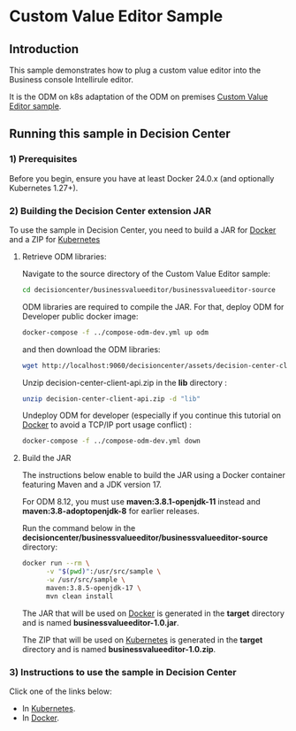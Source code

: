 # Custom Value Editor Sample

## Introduction

This sample demonstrates how to plug a custom value editor into the Business console Intellirule editor.

It is the ODM on k8s adaptation of the ODM on premises [Custom Value Editor sample](https://www.ibm.com/docs/en/odm/9.0.0?topic=center-custom-value-editor).

## Running this sample in Decision Center

### 1) Prerequisites

Before you begin, ensure you have at least Docker 24.0.x (and optionally Kubernetes 1.27+).

### 2) Building the Decision Center extension JAR

To use the sample in Decision Center, you need to build a JAR for [Docker](README-DOCKER.md) and a ZIP for [Kubernetes](README-KUBERNETES.md)

   1. Retrieve ODM libraries:
      
      Navigate to the source directory of the Custom Value Editor sample:

      ```bash
      cd decisioncenter/businessvalueeditor/businessvalueeditor-source
      ```
      
      ODM libraries are required to compile the JAR.
      For that, deploy ODM for Developer public docker image:
      ```bash
      docker-compose -f ../compose-odm-dev.yml up odm
      ```

      and then download the ODM libraries:
      ```bash
      wget http://localhost:9060/decisioncenter/assets/decision-center-client-api.zip
      ```

      Unzip decision-center-client-api.zip in the **lib** directory :
      ```bash
      unzip decision-center-client-api.zip -d "lib"
      ```

      Undeploy ODM for developer (especially if you continue this tutorial on [Docker](README-DOCKER.md) to avoid a TCP/IP port usage conflict) :
      ```bash
      docker-compose -f ../compose-odm-dev.yml down
      ```

   2. Build the JAR

      The instructions below enable to build the JAR using a Docker container featuring Maven and a JDK version 17.

      For ODM 8.12, you must use **maven:3.8.1-openjdk-11** instead and **maven:3.8-adoptopenjdk-8** for earlier releases.

      Run the command below in the **decisioncenter/businessvalueeditor/businessvalueeditor-source** directory:

         ```bash
         docker run --rm \
               -v "$(pwd)":/usr/src/sample \
               -w /usr/src/sample \
               maven:3.8.5-openjdk-17 \
               mvn clean install
         ```

      The JAR that will be used on [Docker](README-DOCKER.md) is generated in the **target** directory and is named **businessvalueeditor-1.0.jar**.

      The ZIP that will be used on [Kubernetes](README-KUBERNETES.md) is generated in the **target** directory and is named **businessvalueeditor-1.0.zip**.

### 3) Instructions to use the sample in Decision Center

Click one of the links below:
   * In [Kubernetes](README-KUBERNETES.md).
   * In [Docker](README-DOCKER.md). 

